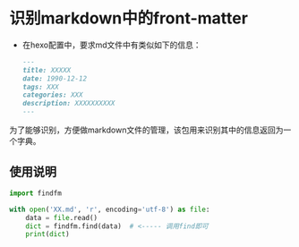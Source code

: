 # 识别markdown中的front-matter

- 在hexo配置中，要求md文件中有类似如下的信息：

  ```markdown
  ---
  title: XXXXX
  date: 1990-12-12
  tags: XXX
  categories: XXX
  description: XXXXXXXXXX
  ---
  ```
  
为了能够识别，方便做markdown文件的管理，该包用来识别其中的信息返回为一个字典。

## 使用说明

```py
import findfm

with open('XX.md', 'r', encoding='utf-8') as file:
    data = file.read()
    dict = findfm.find(data)  # <----- 调用find即可
    print(dict) 
```

